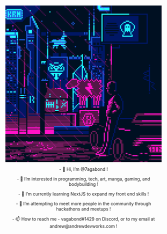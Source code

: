 <p align="center">
  <img src="./zbpfhnl6piw91.gif" width="500" align="center" />
</p>

<p align="center">
  - 👋 Hi, I’m @7agabond !
</p>

<p align="center">
  - 👀 I’m interested in programming, tech, art, manga, gaming, and bodybuilding !
</p>

<p align="center">
  - 🌱 I’m currently learning NextJS to expand my front end skills !
</p>

<p align="center">
  - 💞️ I’m attempting to meet more people in the community through hackathons and meetups !
</p>

<p align="center">
  - 📫 How to reach me - vagabond#1429 on Discord, or to my email at andrew@andrewdevworks.com !
</p>

<!---
7agabond/7agabond is a ✨ special ✨ repository because its `README.md` (this file) appears on your GitHub profile.
You can click the Preview link to take a look at your changes.
--->
